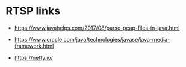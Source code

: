 # RTSP links

* https://www.javahelps.com/2017/08/parse-pcap-files-in-java.html

* https://www.oracle.com/java/technologies/javase/java-media-framework.html	

* https://netty.io/

